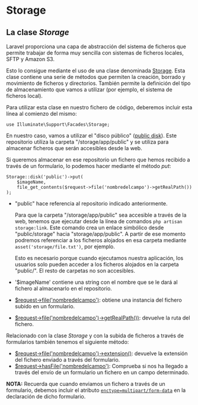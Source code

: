 # Storage

## La clase _Storage_

Laravel proporciona una capa de abstracción del sistema de ficheros que permite trabajar de forma muy sencilla con sistemas de ficheros locales, SFTP y Amazon S3.

Esto lo consigue mediante el uso de una clase denominada [Storage](https://laravel.com/api/10.x/Illuminate/Support/Facades/Storage.html). Esta clase contiene una serie de métodos que permiten la creación, borrado y movimiento de ficheros y directorios. También permite la definición del tipo de almacenamiento que vamos a utilizar (por ejemplo, el sistema de ficheros local).

Para utilizar esta clase en nuestro fichero de código, deberemos incluir esta línea al comienzo del mismo:

```
use Illuminate\Support\Facades\Storage;
```

En nuestro caso, vamos a utilizar el "disco público" ([public disk](https://laravel.com/docs/10.x/filesystem#the-public-disk)). Este repositorio utiliza la carpeta "/storage/app/public" y se utiliza para almacenar ficheros que serán accesibles desde la web.

Si queremos almacenar en ese repositorio un fichero que hemos recibido a través de un formulario, lo podemos hacer mediante el método _put_:

```
Storage::disk('public')->put(  
    $imageName,  
    file_get_contents($request->file('nombredelcampo')->getRealPath())  
);
```

*   "public" hace referencia al repositorio indicado anteriormente.

    Para que la carpeta "/storage/app/public" sea accesible a través de la web, tenemos que ejecutar desde la línea de comandos `php artisan storage:link`. Este comando crea un enlace simbólico desde "public/storage" hacia "storage/app/public". A partir de ese momento podremos referenciar a los ficheros alojados en esa carpeta mediante `asset('storage/file.txt')`, por ejemplo.

    Esto es necesario porque cuando ejecutamos nuestra aplicación, los usuarios solo pueden acceder a los ficheros alojados en la carpeta "public/". El resto de carpetas no son accesibles.
* '$imageName' contiene una string con el nombre que se le dará al fichero al almacenarlo en el repositorio.
* [$request->file('nombredelcampo')](https://laravel.com/docs/9.x/requests#files): obtiene una instancia del fichero subido en un formulario.
* [$request->file('nombredelcampo')->getRealPath())](https://www.php.net/manual/en/splfileinfo.getrealpath.php): devuelve la ruta del fichero.

Relacionado con la clase _Storage_ y con la subida de ficheros a través de formularios también tenemos el siguiente método:

* [$request->file('nombredelcampo')->extension()](https://laravel.com/docs/9.x/requests#file-paths-extensions): devuelve la extensión del fichero enviado a través del formulario.
* [$request->hasFile('nombredelcampo')](https://laravel.com/docs/9.x/requests#retrieving-uploaded-files): Comprueba si nos ha llegado a través del envío de un formulario un fichero en un campo determinado.

**NOTA:** Recuerda que cuando enviamos un fichero a través de un formulario, debemos incluir el atributo [`enctype=multipart/form-data`](https://www.php.net/manual/es/features.file-upload.post-method.php) en la declaración de dicho formulario.
